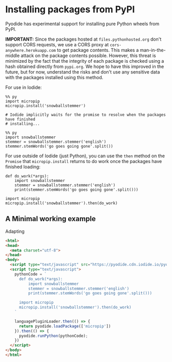 # Installing packages from PyPI

Pyodide has experimental support for installing pure Python wheels from PyPI.

**IMPORTANT:** Since the packages hosted at `files.pythonhosted.org` don't
support CORS requests, we use a CORS proxy at `cors-anywhere.herokuapp.com` to
get package contents. This makes a man-in-the-middle attack on the package
contents possible. However, this threat is minimized by the fact that the
integrity of each package is checked using a hash obtained directly from
`pypi.org`. We hope to have this improved in the future, but for now, understand
the risks and don't use any sensitive data with the packages installed using
this method.

For use in Iodide:

```
%% py
import micropip
micropip.install('snowballstemmer')

# Iodide implicitly waits for the promise to resolve when the packages have finished
# installing...

%% py
import snowballstemmer
stemmer = snowballstemmer.stemmer('english')
stemmer.stemWords('go goes going gone'.split())
```

For use outside of Iodide (just Python), you can use the `then` method on the
`Promise` that `micropip.install` returns to do work once the packages have
finished loading:

```
def do_work(*args):
    import snowballstemmer
    stemmer = snowballstemmer.stemmer('english')
    print(stemmer.stemWords('go goes going gone'.split()))

import micropip
micropip.install('snowballstemmer').then(do_work)
```

## A Minimal working example

Adapting 

```html
<html>
<head>
  <meta charset="utf-8">
</head>
<body>
  <script type="text/javascript" src="https://pyodide.cdn.iodide.io/pyodide.js"></script>
  <script type="text/javascript">
    pythonCode = `
      def do_work(*args):
          import snowballstemmer
          stemmer = snowballstemmer.stemmer('english')
          print(stemmer.stemWords('go goes going gone'.split()))

      import micropip
      micropip.install('snowballstemmer').then(do_work)
    `

    languagePluginLoader.then(() => {
      return pyodide.loadPackage(['micropip'])
    }).then(() => {
      pyodide.runPython(pythonCode);
    })
  </script>
</body>
</html>
```
